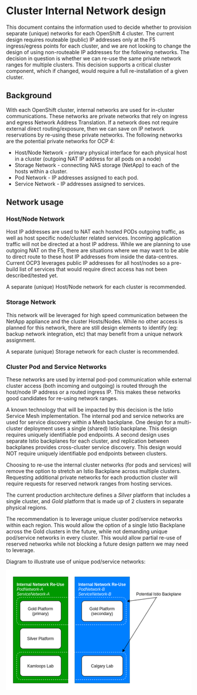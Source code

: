 # Cluster Internal Network design

This document contains the information used to decide whether to provision separate (unique) networks for each OpenShift 4 cluster.  The current design requires routeable (public) IP addresses only at the F5 ingress/egress points for each cluster, and we are not looking to change the design of using non-routeable IP addresses for the following networks.  The decision in question is whether we can re-use the same private network ranges for multiple clusters.  This decision supports a critical cluster component, which if changed, would require a full re-installation of a given cluster.

## Background

With each OpenShift cluster, internal networks are used for in-cluster communications.  These networks are private networks that rely on ingress and egress Network Address Translation.  If a network does not require external direct routing/exposure, then we can save on IP network reservations by re-using these private networks.  The following networks are the potential private networks for OCP 4:

- Host/Node Network - primary physical interface for each physical host in a cluster (outgoing NAT IP address for all pods on a node)
- Storage Network - connecting NAS storage (NetApp) to each of the hosts within a cluster.
- Pod Network - IP addresses assigned to each pod.
- Service Network - IP addresses assigned to services.

## Network usage

### Host/Node Network

Host IP addresses are used to NAT each hosted PODs outgoing traffic, as well as host specific node/cluster related services.  Incoming application traffic will not be directed at a host IP address.  While we are planning to use outgoing NAT on the F5, there are situations where we may want to be able to direct route to these host IP addresses from inside the data-centres.  Current OCP3 leverages public IP addresses for all host/nodes so a pre-build list of services that would require direct access has not been described/tested yet.

A separate (unique) Host/Node network for each cluster is recommended.

### Storage Network

This network will be leveraged for high speed communication between the NetApp appliance and the cluster Hosts/Nodes.  While no other access is planned for this network, there are still design elements to identify (eg: backup network integration, etc) that may benefit from a unique network assignment.

A separate (unique) Storage network for each cluster is recommended.

### Cluster Pod and Service Networks

These networks are used by internal pod-pod communication while external cluster access (both incoming and outgoing) is routed through the host/node IP address or a routed ingress IP.  This makes these networks good candidates for re-using network ranges.

A known technology that will be impacted by this decision is the Istio Service Mesh implementation.  The internal pod and service networks are used for service discovery within a Mesh backplane.  One design for a multi-cluster deployment uses a single (shared) Istio backplane.  This design requires uniquely identifiable pod endpoints.  A second design uses separate Istio backplanes for each cluster, and replication between backplanes provides cross-cluster service discovery.  This design would NOT require uniquely identifiable pod endpoints between clusters.

Choosing to re-use the internal cluster networks (for pods and services) will remove the option to stretch an Istio Backplane across multiple clusters.  Requesting additional private networks for each production cluster will require requests for reserved network ranges from hosting services.

The current production architecture defines a *Silver* platform that includes a single cluster, and *Gold* platform that is made up of 2 clusters in separate physical regions.

The recommendation is to leverage unique cluster pod/service networks within each region.  This would allow the option of a single Istio Backplane across the Gold clusters in the future, while not demanding unique pod/service networks in every cluster.  This would allow partial re-use of reserved networks while not blocking a future design pattern we may need to leverage.

Diagram to illustrate use of unique pod/service networks:

![Unique Networks](images/Internal-Network-Usage.png)